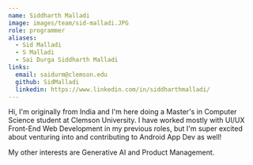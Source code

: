 ```yaml
---
name: Siddharth Malladi
image: images/team/sid-malladi.JPG
role: programmer
aliases:
  - Sid Malladi
  - S Malladi
  - Sai Durga Siddharth Malladi
links:
  email: saidurm@clemson.edu
  github: SidMalladi
  linkedin: https://www.linkedin.com/in/siddharthmalladi/
---
```


Hi, I'm originally from India and I'm here doing a Master's in Computer Science student at Clemson University. I have worked mostly with UI/UX Front-End Web Development in my previous roles, but I'm super excited about venturing into and contributing to Android App Dev as well!

My other interests are Generative AI and Product Management.
